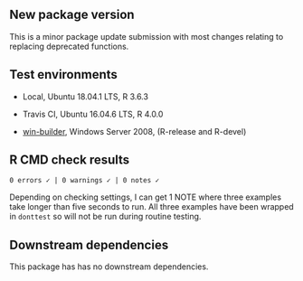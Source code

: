 ## New package version

This is a minor package update submission with most changes relating to replacing deprecated functions. 

## Test environments

  - Local, Ubuntu 18.04.1 LTS, R 3.6.3
  
  - Travis CI, Ubuntu 16.04.6 LTS, R 4.0.0
  
  - [win-builder](https://win-builder.r-project.org/), Windows Server 2008, (R-release and R-devel)

## R CMD check results

```
0 errors ✓ | 0 warnings ✓ | 0 notes ✓
```

Depending on checking settings, I can get 1 NOTE where three examples take longer than five seconds to run. All three examples have been wrapped in `donttest` so will not be run during routine testing. 

## Downstream dependencies

This package has has no downstream dependencies.
